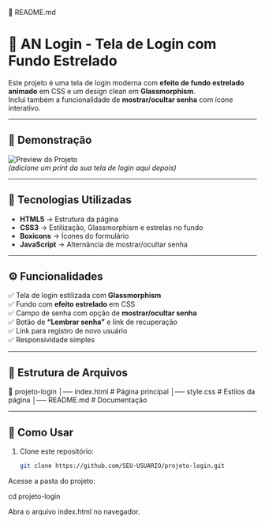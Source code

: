 📌 README.md
# 🌌 AN Login - Tela de Login com Fundo Estrelado

Este projeto é uma tela de login moderna com **efeito de fundo estrelado animado** em CSS e um design clean em **Glassmorphism**.  
Inclui também a funcionalidade de **mostrar/ocultar senha** com ícone interativo.

---

## 🎨 Demonstração

![Preview do Projeto](https://via.placeholder.com/800x400.png?text=Preview+Login+Page)  
*(adicione um print da sua tela de login aqui depois)*

---

## 🚀 Tecnologias Utilizadas

- **HTML5** → Estrutura da página  
- **CSS3** → Estilização, Glassmorphism e estrelas no fundo  
- **Boxicons** → Ícones do formulário  
- **JavaScript** → Alternância de mostrar/ocultar senha  

---

## ⚙️ Funcionalidades

✅ Tela de login estilizada com **Glassmorphism**  
✅ Fundo com **efeito estrelado** em CSS  
✅ Campo de senha com opção de **mostrar/ocultar senha**  
✅ Botão de **“Lembrar senha”** e link de recuperação  
✅ Link para registro de novo usuário  
✅ Responsividade simples  

---

## 📂 Estrutura de Arquivos



📁 projeto-login
│── index.html # Página principal
│── style.css # Estilos da página
│── README.md # Documentação


---

## 🔧 Como Usar

1. Clone este repositório:
   ```bash
   git clone https://github.com/SEU-USUARIO/projeto-login.git


Acesse a pasta do projeto:

cd projeto-login


Abra o arquivo index.html no navegador.

